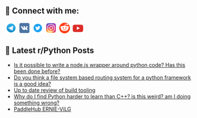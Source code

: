 ## 🔎 Connect with me:
[<img src="https://github.com/bullbesh/bullbesh/blob/main/images/Telegram.png" width="32" height="32" />](https://t.me/bullbesh)
[<img src="https://github.com/bullbesh/bullbesh/blob/main/images/VK.png" width="32" height="32" />](https://vk.com/bullbesh)
[<img src="https://github.com/bullbesh/bullbesh/blob/main/images/Twitter.png" width="32" height="32" />](https://twitter.com/bullbesh1)
[<img src="https://github.com/bullbesh/bullbesh/blob/main/images/Instagram.png" width="32" height="32" />](https://www.instagram.com/bullbesh)
[<img src="https://github.com/bullbesh/bullbesh/blob/main/images/Reddit.png" width="32" height="32" />](https://www.reddit.com/user/bullbesh)
[<img src="https://github.com/bullbesh/bullbesh/blob/main/images/YouTube.png" width="32" height="32" />](https://www.youtube.com/channel/UCtfjRs6uzgq5mfm8S06WTcg)

## 📕 Latest r/Python Posts
<!-- BLOG-POST-LIST:START -->
- [Is it possible to write a node.js wrapper around python code? Has this been done before?](https://www.reddit.com/r/Python/comments/xe7vez/is_it_possible_to_write_a_nodejs_wrapper_around/)
- [Do you think a file system based routing system for a python framework is a good idea?](https://www.reddit.com/r/Python/comments/xe7dka/do_you_think_a_file_system_based_routing_system/)
- [Up to date review of build tooling](https://www.reddit.com/r/Python/comments/xe63j7/up_to_date_review_of_build_tooling/)
- [Why do I find Python harder to learn than C++? is this weird? am I doing something wrong?](https://www.reddit.com/r/Python/comments/xe5ruh/why_do_i_find_python_harder_to_learn_than_c_is/)
- [PaddleHub ERNIE-ViLG](https://www.reddit.com/r/Python/comments/xe57s7/paddlehub_ernievilg/)
<!-- BLOG-POST-LIST:END -->

